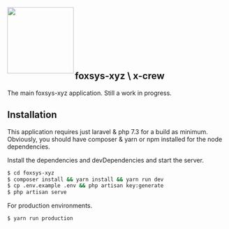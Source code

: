 <img align="left" src="https://github.com/foxsys-xyz/foxsys-xyz/blob/master/public/img/foxsys-xyz%20%5BIcon%5D%20%5BLight%20Back%5D.png" width="152" />

<br/><br/><br/><br/><br/><br/>

## foxsys-xyz \\ x-crew
The main foxsys-xyz application. Still a work in progress.

## Installation

This application requires just laravel & php 7.3 for a build as minimum. Obviously, you should have composer & yarn or npm installed for the node dependencies.

Install the dependencies and devDependencies and start the server.

```sh
$ cd foxsys-xyz
$ composer install && yarn install && yarn run dev
$ cp .env.example .env && php artisan key:generate
$ php artisan serve
```

For production environments.

```sh
$ yarn run production
```
